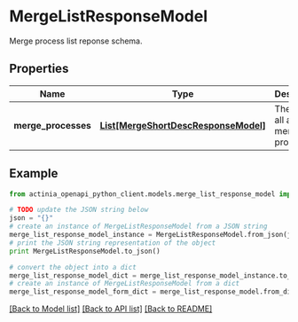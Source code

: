 # MergeListResponseModel

Merge process list reponse schema.

## Properties
Name | Type | Description | Notes
------------ | ------------- | ------------- | -------------
**merge_processes** | [**List[MergeShortDescResponseModel]**](MergeShortDescResponseModel.md) | The list of all available merge processes. | 

## Example

```python
from actinia_openapi_python_client.models.merge_list_response_model import MergeListResponseModel

# TODO update the JSON string below
json = "{}"
# create an instance of MergeListResponseModel from a JSON string
merge_list_response_model_instance = MergeListResponseModel.from_json(json)
# print the JSON string representation of the object
print MergeListResponseModel.to_json()

# convert the object into a dict
merge_list_response_model_dict = merge_list_response_model_instance.to_dict()
# create an instance of MergeListResponseModel from a dict
merge_list_response_model_form_dict = merge_list_response_model.from_dict(merge_list_response_model_dict)
```
[[Back to Model list]](../README.md#documentation-for-models) [[Back to API list]](../README.md#documentation-for-api-endpoints) [[Back to README]](../README.md)


